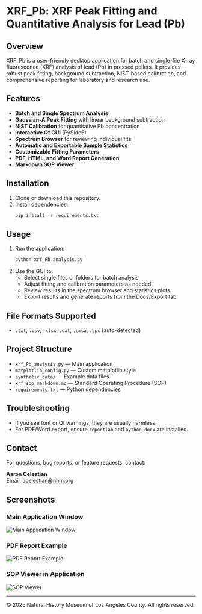 # XRF_Pb: XRF Peak Fitting and Quantitative Analysis for Lead (Pb)

## Overview
XRF_Pb is a user-friendly desktop application for batch and single-file X-ray fluorescence (XRF) analysis of lead (Pb) in pressed pellets. It provides robust peak fitting, background subtraction, NIST-based calibration, and comprehensive reporting for laboratory and research use.

## Features
- **Batch and Single Spectrum Analysis**
- **Gaussian-A Peak Fitting** with linear background subtraction
- **NIST Calibration** for quantitative Pb concentration
- **Interactive Qt GUI** (PySide6)
- **Spectrum Browser** for reviewing individual fits
- **Automatic and Exportable Sample Statistics**
- **Customizable Fitting Parameters**
- **PDF, HTML, and Word Report Generation**
- **Markdown SOP Viewer**

## Installation
1. Clone or download this repository.
2. Install dependencies:
   ```bash
   pip install -r requirements.txt
   ```

## Usage
1. Run the application:
   ```bash
   python xrf_Pb_analysis.py
   ```
2. Use the GUI to:
   - Select single files or folders for batch analysis
   - Adjust fitting and calibration parameters as needed
   - Review results in the spectrum browser and statistics plots
   - Export results and generate reports from the Docs/Export tab

## File Formats Supported
- `.txt`, `.csv`, `.xlsx`, `.dat`, `.emsa`, `.spc` (auto-detected)

## Project Structure
- `xrf_Pb_analysis.py` — Main application
- `matplotlib_config.py` — Custom matplotlib style
- `synthetic_data/` — Example data files
- `xrf_sop_markdown.md` — Standard Operating Procedure (SOP)
- `requirements.txt` — Python dependencies

## Troubleshooting
- If you see font or Qt warnings, they are usually harmless.
- For PDF/Word export, ensure `reportlab` and `python-docx` are installed.

## Contact
For questions, bug reports, or feature requests, contact:

**Aaron Celestian**  
Email: acelestian@nhm.org

## Screenshots

### Main Application Window
![Main Application Window](screenshots/main_window.png)

### PDF Report Example
![PDF Report Example](screenshots/pdf_report.png)

### SOP Viewer in Application
![SOP Viewer](screenshots/sop_viewer.png)

---

© 2025 Natural History Museum of Los Angeles County. All rights reserved. 